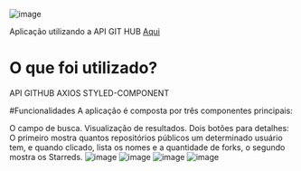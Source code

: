 
![image](https://user-images.githubusercontent.com/81257067/124479671-e2760280-dd7c-11eb-8822-fa1236227320.png)


Aplicação utilizando a API GIT HUB <a href='https://entertaining-arm.surge.sh/'>Aqui<a>

# O que foi utilizado?
API GITHUB
AXIOS
STYLED-COMPONENT

#Funcionalidades
A aplicação é composta por três componentes principais:

O campo de busca.
Visualização de resultados.
Dois botões para detalhes:
O primeiro mostra quantos repositórios públicos um determinado usuário tem, e quando clicado,  lista os nomes e a quantidade de forks, 
o segundo mostra os Starreds.
![image](https://user-images.githubusercontent.com/81257067/126779435-87ffad61-f647-47ac-b302-c716bcb82c7c.png)
![image](https://user-images.githubusercontent.com/81257067/126779499-2c802227-bb8e-4680-b1ad-0e67ecde556e.png)
![image](https://user-images.githubusercontent.com/81257067/126779517-51a483b4-4fac-4ae3-8f95-51efb7b78d8a.png)
![image](https://user-images.githubusercontent.com/81257067/126779527-f9d55aaf-c8e1-4b57-a3d4-7cce58f97129.png)



